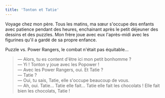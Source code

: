 ```yaml
---
title: 'Tonton et Tatie'
---
```


Voyage chez mon père. Tous les matins, ma sœur s'occupe des enfants avec
patience pendant des heures, enchainant après le petit déjeuner des dessins et
des puzzles. Mon frère joue avec eux l'après-midi avec les figurines qu'il a
gardé de sa propre enfance.

Puzzle vs. Power Rangers, le combat n'était pas équitable…

<!-- more -->

> — Alors, tu es content d'être ici mon petit bonhomme ?  
> — Yi ! Tonton y joue avec les Popower !  
> — Avec les Power Rangers, oui. Et Tatie ?  
> — Tatie ?  
> — Oui, tu sais, Tatie, elle s'occupe beaucoup de vous.  
> — Ah, oui. Tatie… Tatie elle fait… Tatie elle fait les chocolats ! Elle fait
> bien les chocolats, Tatie !
